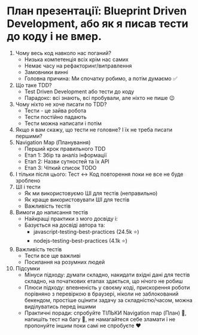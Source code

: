 # План презентації: Blueprint Driven Development, або як я писав тести до коду і не вмер.

1. Чому весь код навколо нас поганий?
   - Низька компетенція всіх крім нас самих
   - Немає часу на рефакторинг/виправлення
   - Замовники винні
   - Головна причина: Ми спочатку робимо, а потім думаємо ✅
2. Що таке TDD?
   - Test Driven Development або тести до коду
   - Парадокс: всі знають, всі пробували, але ніхто не пише 😉
3. Чому ніхто не хоче писати по TDD?
   - Тести - це зайва робота
   - Тести постійно падають
   - Тести можна написати і потім
4. Якщо я вам скажу, що тести не головне? І їх не треба писати першими?
5. Navigation Map (Планування)
   - Перший крок правильного TDD
   - Етап 1: Збір та аналіз інформації
   - Етап 2: Назви сутностей та їх API
   - Етап 3: Чіткий список TODO
6. І тільки після цього: Тест ↔ Код повторення поки не все не буде зроблено
7. ШІ і тести
   - Як ми використовуємо ШІ для тестів (неправильно)
   - Як краще використовувати ШІ для тестів
   - Важливість тестів
8. Вимоги до написання тестів
   - Найкращі практики з мого досвіду і:
   - Базується на досвіді автора та:
     - javascript-testing-best-practices (24.5k ⭐)
     - nodejs-testing-best-practices (4.1k ⭐)
9. Важливість тестів
   - Тести все ще важливі
   - Посилання на розумних людей
10. Підсумки
    - Мінуси підходу: думати складно, накидати вхідні дані для тестів складно, на початкових етапах здається, що нічого не робиш
    - Плюси підходу: впевненість у своєму коді, прискорення роботи порівняно з перевіркою в браузері, ніколи не заблокований бекендом, простіше оцінити задачу за складністю/часом, можна виділуватись перед іншими
    - Практичні поради: спробуйте ТІЛЬКИ Navigation map (План) 📙, напишіть тест на багу 🐞, не намагайтеся себе зламати і не пропонуйте іншим поки самі не спробуєте ❤️
